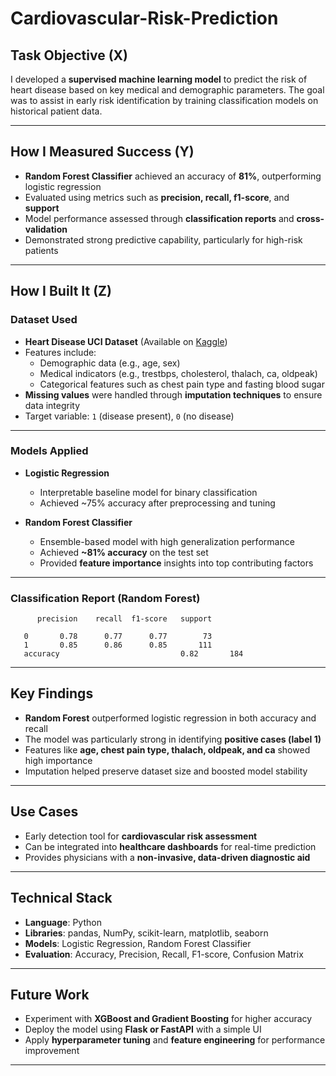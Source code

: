 # Cardiovascular-Risk-Prediction


## Task Objective (X)

I developed a **supervised machine learning model** to predict the risk of heart disease based on key medical and demographic parameters. The goal was to assist in early risk identification by training classification models on historical patient data.

---

## How I Measured Success (Y)

- **Random Forest Classifier** achieved an accuracy of **81%**, outperforming logistic regression  
- Evaluated using metrics such as **precision, recall, f1-score**, and **support**  
- Model performance assessed through **classification reports** and **cross-validation**  
- Demonstrated strong predictive capability, particularly for high-risk patients

---

## How I Built It (Z)

### Dataset Used

- **Heart Disease UCI Dataset** (Available on [Kaggle](https://www.kaggle.com/))  
- Features include:
  - Demographic data (e.g., age, sex)
  - Medical indicators (e.g., trestbps, cholesterol, thalach, ca, oldpeak)
  - Categorical features such as chest pain type and fasting blood sugar
- **Missing values** were handled through **imputation techniques** to ensure data integrity  
- Target variable: `1` (disease present), `0` (no disease)

---

### Models Applied

- **Logistic Regression**
  - Interpretable baseline model for binary classification
  - Achieved ~75% accuracy after preprocessing and tuning

- **Random Forest Classifier**
  - Ensemble-based model with high generalization performance
  - Achieved **~81% accuracy** on the test set
  - Provided **feature importance** insights into top contributing factors

---

### Classification Report (Random Forest)
          precision    recall  f1-score   support

       0       0.78      0.77      0.77        73
       1       0.85      0.86      0.85       111
       accuracy                           0.82       184


---

## Key Findings

- **Random Forest** outperformed logistic regression in both accuracy and recall  
- The model was particularly strong in identifying **positive cases (label 1)**  
- Features like **age, chest pain type, thalach, oldpeak, and ca** showed high importance  
- Imputation helped preserve dataset size and boosted model stability  

---

## Use Cases

- Early detection tool for **cardiovascular risk assessment**  
- Can be integrated into **healthcare dashboards** for real-time prediction  
- Provides physicians with a **non-invasive, data-driven diagnostic aid**  

---

## Technical Stack

- **Language**: Python  
- **Libraries**: pandas, NumPy, scikit-learn, matplotlib, seaborn  
- **Models**: Logistic Regression, Random Forest Classifier  
- **Evaluation**: Accuracy, Precision, Recall, F1-score, Confusion Matrix  

---

## Future Work

- Experiment with **XGBoost and Gradient Boosting** for higher accuracy  
- Deploy the model using **Flask or FastAPI** with a simple UI  
- Apply **hyperparameter tuning** and **feature engineering** for performance improvement  

---


